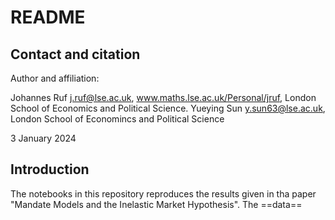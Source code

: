 # README

## Contact and citation
Author and affiliation:

Johannes Ruf j.ruf@lse.ac.uk, www.maths.lse.ac.uk/Personal/jruf, London School of Economics and Political Science.
Yueying Sun y.sun63@lse.ac.uk, London School of Economincs and Political Science

3 January 2024

## Introduction
The notebooks in this repository reproduces the results given in tha paper "Mandate Models and the Inelastic Market Hypothesis". The ==data==
